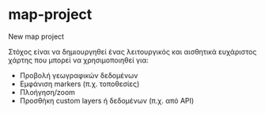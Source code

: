 # map-project
New map project

Στόχος είναι να δημιουργηθεί ένας λειτουργικός και αισθητικά ευχάριστος χάρτης που μπορεί να χρησιμοποιηθεί για:

- Προβολή γεωγραφικών δεδομένων
- Εμφάνιση markers (π.χ. τοποθεσίες)
- Πλοήγηση/zoom
- Προσθήκη custom layers ή δεδομένων (π.χ. από API)
